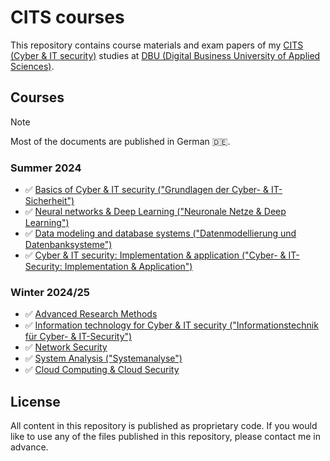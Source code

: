 # CITS courses

This repository contains course materials and exam papers of my
[CITS (Cyber & IT security)][1] studies at
[DBU (Digital Business University of Applied Sciences)][2].

## Courses

> [!NOTE]
> Most of the documents are published in German 🇩🇪.

### Summer 2024

* ✅ [Basics of Cyber & IT security ("Grundlagen der Cyber- & IT-Sicherheit")](GCIT01/README.md)
* ✅ [Neural networks & Deep Learning ("Neuronale Netze & Deep Learning")](NNDL91/README.md)
* ✅ [Data modeling and database systems ("Datenmodellierung und Datenbanksysteme")](DADA01/README.md)
* ✅ [Cyber & IT security: Implementation & application ("Cyber- & IT-Security: Implementation & Application")](IMAP01/README.md)

### Winter 2024/25

* ✅ [Advanced Research Methods](ADRM01/README.md)
* ✅ [Information technology for Cyber & IT security ("Informationstechnik für Cyber- & IT-Security")](ITCI01/README.md)
* ✅ [Network Security](NESE01/README.md)
* ✅ [System Analysis ("Systemanalyse")](SYAL02/README.md)
* ✅ [Cloud Computing & Cloud Security](CCCS02/README.md)

## License

All content in this repository is published as proprietary code.
If you would like to use any of the files published in this
repository, please contact me in advance.

[1]: https://dbuas.de/master/cyber-it-security-master/
[2]: https://dbuas.de/
